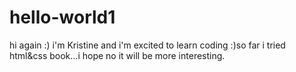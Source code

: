 # hello-world1
hi again :)
i'm Kristine and i'm excited to learn coding :)so far i tried html&css book...i hope no it will be more interesting.
